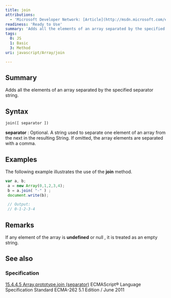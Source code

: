 ```yaml
---
title: join
attributions:
  - 'Microsoft Developer Network: [Article](http://msdn.microsoft.com/en-us/library/ie/59x7k999(v=vs.94).aspx)'
readiness: 'Ready to Use'
summary: 'Adds all the elements of an array separated by the specified separator string.'
tags:
  0: JS
  1: Basic
  3: Method
uri: javascript/Array/join

---
```

## Summary

Adds all the elements of an array separated by the specified separator string.

## Syntax

    join([ separator ])

**separator**
:   Optional. A string used to separate one element of an array from the next in the resulting String. If omitted, the array elements are separated with a comma.

## Examples

The following example illustrates the use of the **join** method.

``` js
var a, b;
 a = new Array(0,1,2,3,4);
 b = a.join( "-" ) ;
 document.write(b);

 // Output:
 // 0-1-2-3-4
```

## Remarks

If any element of the array is **undefined** or null , it is treated as an empty string.

## See also

### Specification

[15.4.4.5 Array.prototype.join (separator)](http://www.ecma-international.org/ecma-262/5.1/#sec-15.4.4.5) ECMAScript® Language Specification Standard ECMA-262 5.1 Edition / June 2011

